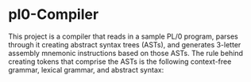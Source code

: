 # pl0-Compiler

This project is a compiler that reads in a sample PL/0 program, parses through it creating abstract syntax trees (ASTs), and generates 3-letter assembly mnemonic instructions based on those ASTs. The rule behind creating tokens that comprise the ASTs is the following context-free grammar, lexical grammar, and abstract syntax:

